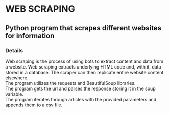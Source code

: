 # WEB SCRAPING

## Python program that scrapes different websites for information

### Details
<p>Web scraping is the process of using bots to extract content and data from a website. Web scraping extracts underlying HTML code and, with it, data stored in a database. The scraper can then replicate entire website content elsewhere.</br>
The program utilizes the requests and BeautifulSoup libraries.</br>
The program gets the url and parses the response storing it in the soup variable.</br>
The program iterates through articles with the provided parameters and appends them to a csv file.</p>
